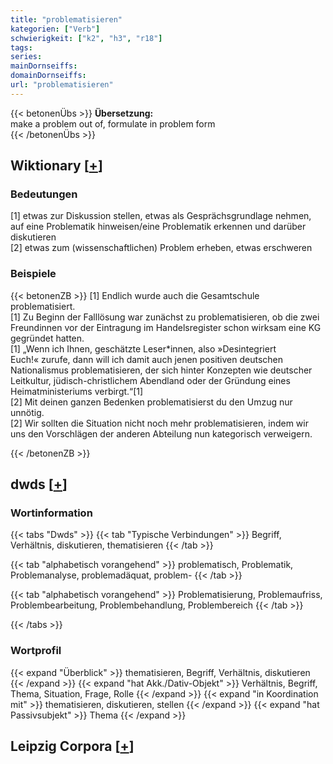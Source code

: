 ```yaml
---
title: "problematisieren"
kategorien: ["Verb"]
schwierigkeit: ["k2", "h3", "r18"]
tags:
series:
mainDornseiffs:
domainDornseiffs:
url: "problematisieren"
---
```


{{< betonenÜbs >}}
**Übersetzung:**  
make a problem out of, formulate in problem form  
{{< /betonenÜbs >}}

## Wiktionary [[+](https://de.wiktionary.org/wiki/problematisieren)]

### Bedeutungen
[1] etwas zur Diskussion stellen, etwas als Gesprächsgrundlage nehmen, auf eine Problematik hinweisen/eine Problematik erkennen und darüber diskutieren  
[2] etwas zum (wissenschaftlichen) Problem erheben, etwas erschweren  

### Beispiele
{{< betonenZB >}}
[1] Endlich wurde auch die Gesamtschule problematisiert.  
[1] Zu Beginn der Falllösung war zunächst zu problematisieren, ob die zwei Freundinnen vor der Eintragung im Handelsregister schon wirksam eine KG gegründet hatten.  
[1] „Wenn ich Ihnen, geschätzte Leser*innen, also »Desintegriert Euch!« zurufe, dann will ich damit auch jenen positiven deutschen Nationalismus problematisieren, der sich hinter Konzepten wie deutscher Leitkultur, jüdisch-christlichem Abendland oder der Gründung eines Heimatministeriums verbirgt.“[1]  
[2] Mit deinen ganzen Bedenken problematisierst du den Umzug nur unnötig.  
[2] Wir sollten die Situation nicht noch mehr problematisieren, indem wir uns den Vorschlägen der anderen Abteilung nun kategorisch verweigern.  

{{< /betonenZB >}}


## dwds [[+](https://www.dwds.de/wb/problematisieren)]

### Wortinformation
{{< tabs "Dwds" >}}
{{< tab "Typische Verbindungen" >}}
Begriff, Verhältnis, diskutieren, thematisieren
{{< /tab >}}

{{< tab "alphabetisch vorangehend" >}}
problematisch, Problematik, Problemanalyse, problemadäquat, problem-
{{< /tab >}}

{{< tab "alphabetisch vorangehend" >}}
Problematisierung, Problemaufriss, Problembearbeitung, Problembehandlung, Problembereich
{{< /tab >}}

{{< /tabs >}}

### Wortprofil
{{< expand "Überblick" >}} thematisieren, Begriff, Verhältnis, diskutieren {{< /expand >}}
{{< expand "hat Akk./Dativ-Objekt" >}} Verhältnis, Begriff, Thema, Situation, Frage, Rolle {{< /expand >}}
{{< expand "in Koordination mit" >}} thematisieren, diskutieren, stellen {{< /expand >}}
{{< expand "hat Passivsubjekt" >}} Thema {{< /expand >}}

## Leipzig Corpora [[+](https://corpora.uni-leipzig.de/en/res?word=problematisieren&corpusId=deu_newscrawl-public_2018)]

